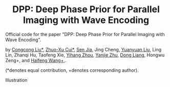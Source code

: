 
<h1 align="center">DPP: Deep Phase Prior for Parallel Imaging with Wave Encoding</h1>


Official code for the paper "DPP: Deep Phase Prior for Parallel Imaging with Wave Encoding".

by [Congcong Liu\*](https://scholar.google.com/citations?user=jGnxZdsAAAAJ&hl=zh-CN), [Zhuo-Xu Cui\*](https://scholar.google.com/citations?user=QZx0xdgAAAAJ&hl=zh-CN), [Sen Jia](https://scholar.google.com/citations?user=aCcLh1oAAAAJ&hl=en), Jing Cheng, [Yuanyuan Liu](https://scholar.google.com/citations?user=Jjf2SSQAAAAJ&hl=zh-CN), Ling Lin, Zhanqi Hu, Taofeng Xie, [Yihang Zhou](https://scholar.google.com/citations?user=l_O7i1oAAAAJ&hl=en), [Yanjie Zhu](https://scholar.google.com/citations?user=X2mIoQ4AAAAJ&hl=en), [Dong Liang](https://scholar.google.com/citations?user=3cAJWoIAAAAJ&hl=zh-CN), Hongwu Zeng+, and [Haifeng Wang\+](https://scholar.google.com/citations?user=Ao4Q2uAAAAAJ&hl=en),.

(*denotes equal contribution, +denotes corresponding author).

Illustration



